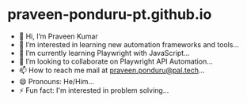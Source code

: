# praveen-ponduru-pt.github.io
- 👋 Hi, I’m Praveen Kumar
- 👀 I’m interested in learning new automation frameworks and tools...
- 🌱 I’m currently learning Playwright with JavaScript...
- 💞️ I’m looking to collaborate on Playwright API Automation...
- 📫 How to reach me mail at praveen.ponduru@pal.tech...
- 😄 Pronouns: He/Him...
- ⚡ Fun fact: I'm interested in problem solving...
